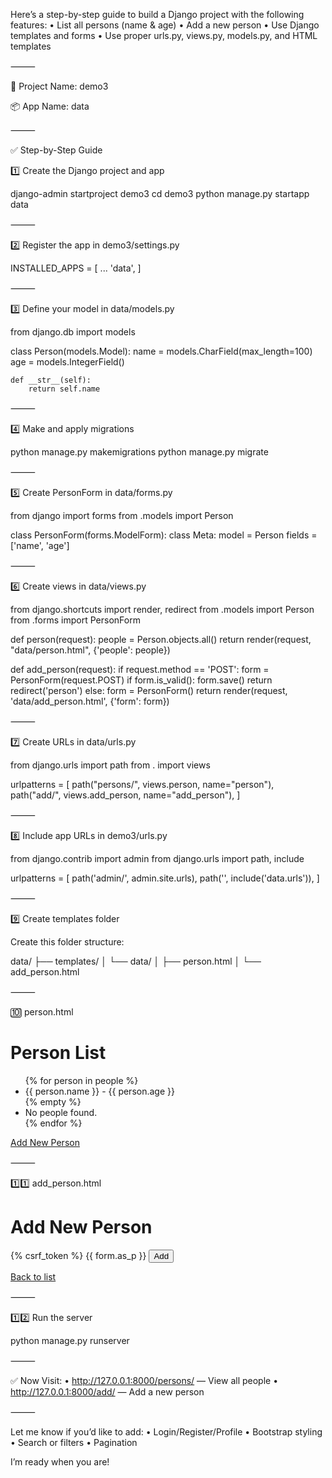 Here’s a step-by-step guide to build a Django project with the following features:
	•	List all persons (name & age)
	•	Add a new person
	•	Use Django templates and forms
	•	Use proper urls.py, views.py, models.py, and HTML templates

⸻

🔧 Project Name: demo3

📦 App Name: data

⸻

✅ Step-by-Step Guide

1️⃣ Create the Django project and app

django-admin startproject demo3
cd demo3
python manage.py startapp data


⸻

2️⃣ Register the app in demo3/settings.py

INSTALLED_APPS = [
    ...
    'data',
]


⸻

3️⃣ Define your model in data/models.py

from django.db import models

class Person(models.Model):
    name = models.CharField(max_length=100)
    age = models.IntegerField()

    def __str__(self):
        return self.name


⸻

4️⃣ Make and apply migrations

python manage.py makemigrations
python manage.py migrate


⸻

5️⃣ Create PersonForm in data/forms.py

from django import forms
from .models import Person

class PersonForm(forms.ModelForm):
    class Meta:
        model = Person
        fields = ['name', 'age']


⸻

6️⃣ Create views in data/views.py

from django.shortcuts import render, redirect
from .models import Person
from .forms import PersonForm

def person(request):
    people = Person.objects.all()
    return render(request, "data/person.html", {'people': people})

def add_person(request):
    if request.method == 'POST':
        form = PersonForm(request.POST)
        if form.is_valid():
            form.save()
            return redirect('person')
    else:
        form = PersonForm()
    return render(request, 'data/add_person.html', {'form': form})


⸻

7️⃣ Create URLs in data/urls.py

from django.urls import path
from . import views

urlpatterns = [
    path("persons/", views.person, name="person"),
    path("add/", views.add_person, name="add_person"),
]


⸻

8️⃣ Include app URLs in demo3/urls.py

from django.contrib import admin
from django.urls import path, include

urlpatterns = [
    path('admin/', admin.site.urls),
    path('', include('data.urls')),
]


⸻

9️⃣ Create templates folder

Create this folder structure:

data/
├── templates/
│   └── data/
│       ├── person.html
│       └── add_person.html


⸻

🔟 person.html

<!DOCTYPE html>
<html>
<head><title>Person List</title></head>
<body>
    <h1>Person List</h1>
    <ul>
        {% for person in people %}
            <li>{{ person.name }} - {{ person.age }}</li>
        {% empty %}
            <li>No people found.</li>
        {% endfor %}
    </ul>
    <p><a href="{% url 'add_person' %}">Add New Person</a></p>
</body>
</html>


⸻

1️⃣1️⃣ add_person.html

<!DOCTYPE html>
<html>
<head><title>Add Person</title></head>
<body>
    <h1>Add New Person</h1>
    <form action="" method="post">
        {% csrf_token %}
        {{ form.as_p }}
        <button type="submit">Add</button>
    </form>
    <p><a href="{% url 'person' %}">Back to list</a></p>
</body>
</html>


⸻

1️⃣2️⃣ Run the server

python manage.py runserver


⸻

✅ Now Visit:
	•	http://127.0.0.1:8000/persons/ — View all people
	•	http://127.0.0.1:8000/add/ — Add a new person

⸻

Let me know if you’d like to add:
	•	Login/Register/Profile
	•	Bootstrap styling
	•	Search or filters
	•	Pagination

I’m ready when you are!
